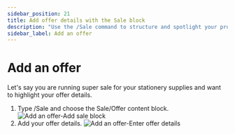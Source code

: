 ```yaml
---
sidebar_position: 21
title: Add offer details with the Sale block
description: "Use the /Sale command to structure and spotlight your promotional content clearly."
sidebar_label: Add an offer
---
```


# Add an offer

Let's say you are running super sale for your stationery supplies and want to highlight your offer details.

1. Type /Sale and choose the Sale/Offer content block.
    <img src="/img/working-with-content/add-offer/1_add-offer_add-sale-block.png" alt="Add an offer-Add sale block" />
2. Add your offer details.
    <img src="/img/working-with-content/add-offer/2_add-offer_enter-offer-details.png" alt="Add an offer-Enter offer details" />